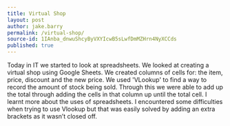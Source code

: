 ```yaml
---
title: Virtual Shop
layout: post
author: jake.barry
permalink: /virtual-shop/
source-id: 1IAnba_dnwuShcyByVXYIcwB5sLwfDmMZHrn4NyXCCds
published: true
---
```

Today in IT we started to look at spreadsheets. We looked at creating a virtual shop using Google Sheets. We created columns of cells for: the item, price, discount and the new price. We used 'VLookup' to find a way to record the amount of stock being sold. Through this we were able to add up the total through adding the cells in that column up until the total cell. I learnt more about the uses of spreadsheets. I encountered some difficulties when trying to use Vlookup but that was easily solved by adding an extra brackets as it wasn’t closed off.

